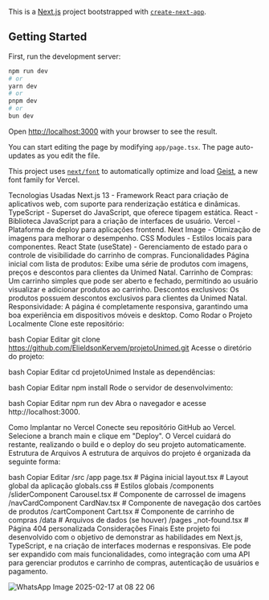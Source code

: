This is a [Next.js](https://nextjs.org) project bootstrapped with [`create-next-app`](https://nextjs.org/docs/app/api-reference/cli/create-next-app).

## Getting Started

First, run the development server:

```bash
npm run dev
# or
yarn dev
# or
pnpm dev
# or
bun dev
```

Open [http://localhost:3000](http://localhost:3000) with your browser to see the result.

You can start editing the page by modifying `app/page.tsx`. The page auto-updates as you edit the file.

This project uses [`next/font`](https://nextjs.org/docs/app/building-your-application/optimizing/fonts) to automatically optimize and load [Geist](https://vercel.com/font), a new font family for Vercel.

Tecnologias Usadas
Next.js 13 - Framework React para criação de aplicativos web, com suporte para renderização estática e dinâmicas.
TypeScript - Superset do JavaScript, que oferece tipagem estática.
React - Biblioteca JavaScript para a criação de interfaces de usuário.
Vercel - Plataforma de deploy para aplicações frontend.
Next Image - Otimização de imagens para melhorar o desempenho.
CSS Modules - Estilos locais para componentes.
React State (useState) - Gerenciamento de estado para o controle de visibilidade do carrinho de compras.
Funcionalidades
Página inicial com lista de produtos: Exibe uma série de produtos com imagens, preços e descontos para clientes da Unimed Natal.
Carrinho de Compras: Um carrinho simples que pode ser aberto e fechado, permitindo ao usuário visualizar e adicionar produtos ao carrinho.
Descontos exclusivos: Os produtos possuem descontos exclusivos para clientes da Unimed Natal.
Responsividade: A página é completamente responsiva, garantindo uma boa experiência em dispositivos móveis e desktop.
Como Rodar o Projeto Localmente
Clone este repositório:

bash
Copiar
Editar
git clone https://github.com/ElieldsonKervem/projetoUnimed.git
Acesse o diretório do projeto:

bash
Copiar
Editar
cd projetoUnimed
Instale as dependências:

bash
Copiar
Editar
npm install
Rode o servidor de desenvolvimento:

bash
Copiar
Editar
npm run dev
Abra o navegador e acesse http://localhost:3000.

Como Implantar no Vercel
Conecte seu repositório GitHub ao Vercel.
Selecione a branch main e clique em "Deploy".
O Vercel cuidará do restante, realizando o build e o deploy do seu projeto automaticamente.
Estrutura de Arquivos
A estrutura de arquivos do projeto é organizada da seguinte forma:

bash
Copiar
Editar
/src
  /app
    page.tsx        # Página inicial
    layout.tsx      # Layout global da aplicação
    globals.css     # Estilos globais
  /components
    /sliderComponent
      Carousel.tsx  # Componente de carrossel de imagens
    /navCardComponent
      CardNav.tsx   # Componente de navegação dos cartões de produtos
    /cartComponent
      Cart.tsx      # Componente de carrinho de compras
  /data
    # Arquivos de dados (se houver)
  /pages
    _not-found.tsx  # Página 404 personalizada
Considerações Finais
Este projeto foi desenvolvido com o objetivo de demonstrar as habilidades em Next.js, TypeScript, e na criação de interfaces modernas e responsivas. Ele pode ser expandido com mais funcionalidades, como integração com uma API para gerenciar produtos e carrinho de compras, autenticação de usuários e pagamento.



![WhatsApp Image 2025-02-17 at 08 22 06](https://github.com/user-attachments/assets/6eca5056-7421-4b74-8a3e-ef7fe1ebcb81)

